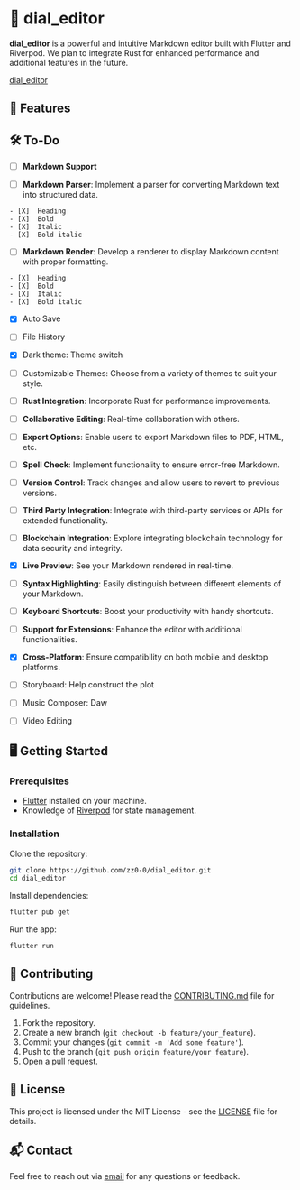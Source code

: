# 📜 dial_editor

**dial_editor** is a powerful and intuitive Markdown editor built with Flutter and Riverpod. We plan to integrate Rust for enhanced performance and additional features in the future.

[dial_editor](https://github.com/zz0-0/dial_editor)

## 🚀 Features

## 🛠️ To-Do

- [ ]  **Markdown Support**

  - [ ]  **Markdown Parser**: Implement a parser for converting Markdown text into structured data.

    - [X]  Heading
    - [X]  Bold
    - [X]  Italic
    - [X]  Bold italic
  - [ ]  **Markdown Render**: Develop a renderer to display Markdown content with proper formatting.

    - [X]  Heading
    - [X]  Bold
    - [X]  Italic
    - [X]  Bold italic
- [X]  Auto Save
- [ ]  File History
- [X]  Dark theme: Theme switch

  - [ ]  Customizable Themes: Choose from a variety of themes to suit your style.
- [ ]  **Rust Integration**: Incorporate Rust for performance improvements.
- [ ]  **Collaborative Editing**: Real-time collaboration with others.
- [ ]  **Export Options**: Enable users to export Markdown files to PDF, HTML, etc.
- [ ]  **Spell Check**: Implement functionality to ensure error-free Markdown.
- [ ]  **Version Control**: Track changes and allow users to revert to previous versions.
- [ ]  **Third Party Integration**: Integrate with third-party services or APIs for extended functionality.
- [ ]  **Blockchain Integration**: Explore integrating blockchain technology for data security and integrity.
- [X]  **Live Preview**: See your Markdown rendered in real-time.
- [ ]  **Syntax Highlighting**: Easily distinguish between different elements of your Markdown.
- [ ]  **Keyboard Shortcuts**: Boost your productivity with handy shortcuts.
- [ ]  **Support for Extensions**: Enhance the editor with additional functionalities.
- [X]  **Cross-Platform**: Ensure compatibility on both mobile and desktop platforms.
- [ ]  Storyboard: Help construct the plot
- [ ]  Music Composer: Daw
- [ ]  Video Editing

## 🖥️ Getting Started

### Prerequisites

- [Flutter](https://flutter.dev/docs/get-started/install) installed on your machine.
- Knowledge of [Riverpod](https://riverpod.dev/) for state management.

### Installation

Clone the repository:

```bash
git clone https://github.com/zz0-0/dial_editor.git
cd dial_editor
```

Install dependencies:

```bash
flutter pub get
```

Run the app:

```bash
flutter run
```

## 🤝 Contributing

Contributions are welcome! Please read the [CONTRIBUTING.md](CONTRIBUTING.md) file for guidelines.

1. Fork the repository.
2. Create a new branch (`git checkout -b feature/your_feature`).
3. Commit your changes (`git commit -m 'Add some feature'`).
4. Push to the branch (`git push origin feature/your_feature`).
5. Open a pull request.

## 📄 License

This project is licensed under the MIT License - see the [LICENSE](LICENSE) file for details.

## 📬 Contact

Feel free to reach out via [email](mailto:your_email@example.com) for any questions or feedback.
